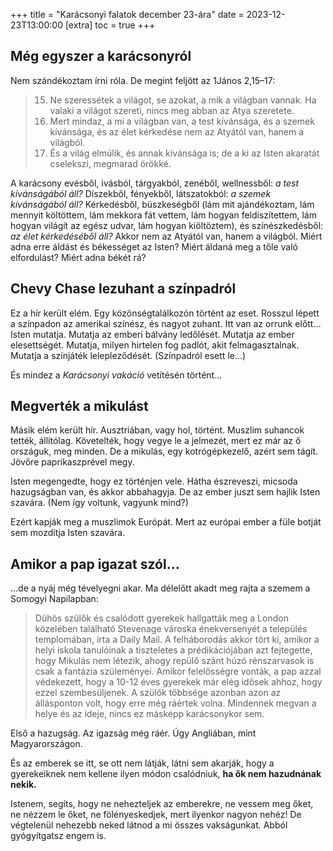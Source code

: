 +++
title = "Karácsonyi falatok december 23-ára"
date = 2023-12-23T13:00:00
[extra]
toc = true
+++

## Még egyszer a karácsonyról
	
Nem szándékoztam írni róla.
De megint feljött az 1János 2,15–17:

> 15. Ne szeressétek a világot,
> se azokat, a mik a világban vannak.
> Ha valaki a világot szereti,
> nincs meg abban az Atya szeretete.
> 16. Mert mindaz, a mi a világban van,
> a test kívánsága,
> és a szemek kívánsága,
> és az élet kérkedése
> nem az Atyától van, hanem a világból.
> 17. És a világ elmúlik,
> és annak kívánsága is;
> de a ki az Isten akaratát cselekszi,
> megmarad örökké.

A karácsony evésből, ivásból, tárgyakból, zenéből, wellnessből:
*a test kívánságából áll?*
Díszekből, fényekből, látszatokból:
*a szemek kívánságából áll?*
Kérkedésből, büszkeségből
(lám mit ajándékoztam,
lám mennyit költöttem,
lám mekkora fát vettem,
lám hogyan feldíszítettem,
lám hogyan világít az egész udvar,
lám hogyan kiöltöztem),
és színészkedésből:
*az élet kérkedéséből áll?*
Akkor nem az Atyától van,
hanem a világból.
Miért adna erre áldást és békességet az Isten?
Miért áldaná meg a tőle való elfordulást?
Miért adna békét rá?


## Chevy Chase lezuhant a színpadról

Ez a hír került elém.
Egy közönségtalálkozón történt az eset.
Rosszul lépett a színpadon az amerikai színész,
és nagyot zuhant.
Itt van az orrunk előtt…
Isten mutatja.
Mutatja az emberi bálvány ledőlését.
Mutatja az ember elesettségét.
Mutatja, milyen hirtelen fog padlót, akit felmagasztalnak.
Mutatja a színjáték lelepleződését.
(Színpadról esett le…)

És mindez a <cite>Karácsonyi vakáció</cite>
vetítésén történt…


## Megverték a mikulást

Másik elém került hír.
Ausztriában, vagy hol, történt.
Muszlim suhancok tették, állítólag.
Követelték, hogy vegye le a jelmezét,
mert ez már az ő országuk, meg minden.
De a mikulás, egy kotrógépkezelő,
azért sem tágít.
Jövőre paprikaszprével megy.

Isten megengedte,
hogy ez történjen vele.
Hátha észreveszi,
micsoda hazugságban van,
és akkor abbahagyja.
De az ember juszt sem hajlik Isten szavára.
(Nem így voltunk, vagyunk mind?)

Ezért kapják meg a muszlimok Európát.
Mert az európai ember a füle botját sem mozdítja Isten szavára.


## Amikor a pap igazat szól…

…de a nyáj még tévelyegni akar.
Ma délelőtt akadt meg rajta a szemem
a Somogyi Napilapban:

> Dühös szülők és csalódott gyerekek
> hallgatták meg a London közelében
> található Stevenage városka énekversenyét
> a település templomában,
> írta a Daily Mail.
> A felháborodás akkor tört ki,
> amikor a helyi iskola tanulóinak
> a tiszteletes a prédikációjában
> azt fejtegette, hogy Mikulás nem létezik,
> ahogy repülő szánt húzó rénszarvasok
> is csak a fantázia szüleményei.
> Amikor felelősségre vonták,
> a pap azzal védekezett,
> hogy a 10-12 éves gyerekek
> már elég idősek ahhoz,
> hogy ezzel szembesüljenek.
> A szülők többsége azonban
> azon az állásponton volt,
> hogy erre még ráértek volna.
> Mindennek megvan a helye és az
> ideje, nincs ez másképp karácsonykor sem.

Első a hazugság.
Az igazság még ráér.
Úgy Angliában, mint Magyarországon.

És az emberek se itt, se ott nem látják,
látni sem akarják,
hogy a gyerekeiknek nem kellene ilyen módon csalódniuk,
**ha ők nem hazudnának nekik.**

Istenem, segíts, hogy ne nehezteljek az emberekre,
ne vessem meg őket,
ne nézzem le őket,
ne fölényeskedjek,
mert ilyenkor nagyon nehéz!
De végtelenül nehezebb neked látnod
a mi összes vakságunkat.
Abból gyógyítgatsz engem is.
